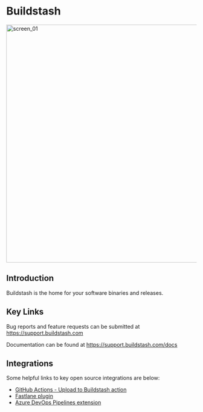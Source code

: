 # Buildstash
<a href="https://buildstash.com"><img width="1200" height="630" alt="screen_01" src="https://github.com/user-attachments/assets/32011163-9ec6-461b-959b-7c5717fa8691" /></a>

## Introduction

Buildstash is the home for your software binaries and releases.

## Key Links

Bug reports and feature requests can be submitted at https://support.buildstash.com

Documentation can be found at https://support.buildstash.com/docs

## Integrations

Some helpful links to key open source integrations are below:

- [GitHub Actions - Upload to Buildstash action](https://github.com/Buildstash/upload-to-buildstash)
- [Fastlane plugin](https://github.com/Buildstash/fastlane-plugin-buildstash)
- [Azure DevOps Pipelines extension](https://github.com/Buildstash/azure-devops-extension)
